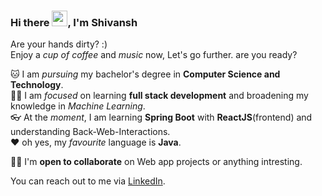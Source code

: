 ### Hi there <img src="https://media.giphy.com/media/hvRJCLFzcasrR4ia7z/giphy.gif" width="25px">, I'm Shivansh

Are your hands dirty? :)  
Enjoy a *cup of coffee* and *music* now, Let's go further. are you ready?

🐱‍ I am *pursuing* my bachelor's degree in **Computer Science and Technology**.  
👨‍💻 I am *focused* on learning **full stack development** and broadening my knowledge in *Machine Learning*.  
👓 At the *moment*, I am learning **Spring Boot** with **ReactJS**(frontend) and understanding Back-Web-Interactions.  
❤️ oh yes, my *favourite* language is **Java**.

🙋‍♂️ I'm **open to collaborate** on Web app projects or anything intresting.  

You can reach out to me via [LinkedIn](https://www.linkedin.com/in/shivansh1012/).
